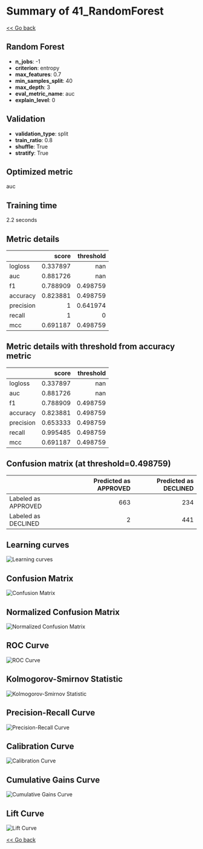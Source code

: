 # Summary of 41_RandomForest

[<< Go back](../README.md)


## Random Forest
- **n_jobs**: -1
- **criterion**: entropy
- **max_features**: 0.7
- **min_samples_split**: 40
- **max_depth**: 3
- **eval_metric_name**: auc
- **explain_level**: 0

## Validation
 - **validation_type**: split
 - **train_ratio**: 0.8
 - **shuffle**: True
 - **stratify**: True

## Optimized metric
auc

## Training time

2.2 seconds

## Metric details
|           |    score |   threshold |
|:----------|---------:|------------:|
| logloss   | 0.337897 |  nan        |
| auc       | 0.881726 |  nan        |
| f1        | 0.788909 |    0.498759 |
| accuracy  | 0.823881 |    0.498759 |
| precision | 1        |    0.641974 |
| recall    | 1        |    0        |
| mcc       | 0.691187 |    0.498759 |


## Metric details with threshold from accuracy metric
|           |    score |   threshold |
|:----------|---------:|------------:|
| logloss   | 0.337897 |  nan        |
| auc       | 0.881726 |  nan        |
| f1        | 0.788909 |    0.498759 |
| accuracy  | 0.823881 |    0.498759 |
| precision | 0.653333 |    0.498759 |
| recall    | 0.995485 |    0.498759 |
| mcc       | 0.691187 |    0.498759 |


## Confusion matrix (at threshold=0.498759)
|                     |   Predicted as APPROVED |   Predicted as DECLINED |
|:--------------------|------------------------:|------------------------:|
| Labeled as APPROVED |                     663 |                     234 |
| Labeled as DECLINED |                       2 |                     441 |

## Learning curves
![Learning curves](learning_curves.png)
## Confusion Matrix

![Confusion Matrix](confusion_matrix.png)


## Normalized Confusion Matrix

![Normalized Confusion Matrix](confusion_matrix_normalized.png)


## ROC Curve

![ROC Curve](roc_curve.png)


## Kolmogorov-Smirnov Statistic

![Kolmogorov-Smirnov Statistic](ks_statistic.png)


## Precision-Recall Curve

![Precision-Recall Curve](precision_recall_curve.png)


## Calibration Curve

![Calibration Curve](calibration_curve_curve.png)


## Cumulative Gains Curve

![Cumulative Gains Curve](cumulative_gains_curve.png)


## Lift Curve

![Lift Curve](lift_curve.png)



[<< Go back](../README.md)

